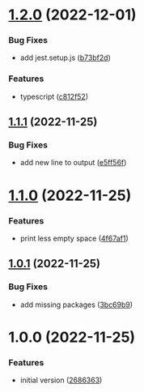 # [1.2.0](https://github.com/PitcherAG/pitcher-cherry-release/compare/v1.1.1...v1.2.0) (2022-12-01)


### Bug Fixes

* add jest.setup.js ([b73bf2d](https://github.com/PitcherAG/pitcher-cherry-release/commit/b73bf2df93b783232fc7efeeba64b2904b404583))


### Features

* typescript ([c812f52](https://github.com/PitcherAG/pitcher-cherry-release/commit/c812f5250da38c28f4f4518f6b46e5e372620c14))

## [1.1.1](https://github.com/PitcherAG/pitcher-cherry-release/compare/v1.1.0...v1.1.1) (2022-11-25)


### Bug Fixes

* add new line to output ([e5ff56f](https://github.com/PitcherAG/pitcher-cherry-release/commit/e5ff56ffc8a3e57b441a858b89b1491dfddcff22))

# [1.1.0](https://github.com/PitcherAG/pitcher-cherry-release/compare/v1.0.1...v1.1.0) (2022-11-25)


### Features

* print less empty space ([4f67af1](https://github.com/PitcherAG/pitcher-cherry-release/commit/4f67af1a6ccc25a85da16399c76c51c36a4f7cfd))

## [1.0.1](https://github.com/PitcherAG/pitcher-cherry-release/compare/v1.0.0...v1.0.1) (2022-11-25)


### Bug Fixes

* add missing packages ([3bc69b9](https://github.com/PitcherAG/pitcher-cherry-release/commit/3bc69b929f31e3d17006e49f0f6f1c491595497f))

# 1.0.0 (2022-11-25)


### Features

* initial version ([2686363](https://github.com/PitcherAG/pitcher-cherry-release/commit/26863632496f239ff4cb9bae6e14ce406af855d8))
